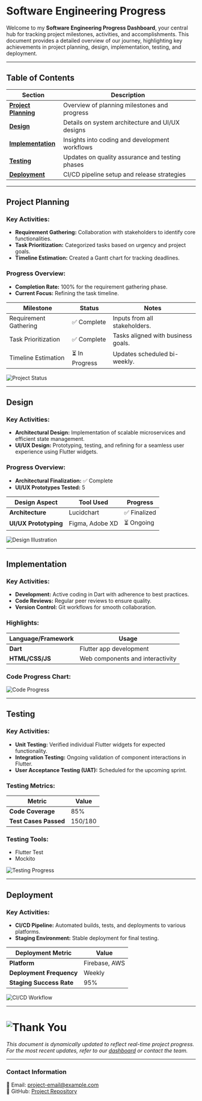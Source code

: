 # **Software Engineering Progress**

Welcome to my **Software Engineering Progress Dashboard**, your central hub for tracking project milestones, activities, and accomplishments. This document provides a detailed overview of our journey, highlighting key achievements in project planning, design, implementation, testing, and deployment.

---

## **Table of Contents**
| Section             | Description                                         |
|---------------------|-----------------------------------------------------|
| **[Project Planning](#project-planning)** | Overview of planning milestones and progress  |
| **[Design](#design)**                  | Details on system architecture and UI/UX designs |
| **[Implementation](#implementation)**  | Insights into coding and development workflows |
| **[Testing](#testing)**                | Updates on quality assurance and testing phases |
| **[Deployment](#deployment)**          | CI/CD pipeline setup and release strategies    |

---

## **Project Planning**
### **Key Activities:**
- **Requirement Gathering:** Collaboration with stakeholders to identify core functionalities.
- **Task Prioritization:** Categorized tasks based on urgency and project goals.
- **Timeline Estimation:** Created a Gantt chart for tracking deadlines.

### **Progress Overview:**
- **Completion Rate:** 100% for the requirement gathering phase.
- **Current Focus:** Refining the task timeline.

| Milestone         | Status   | Notes                              |
|-------------------|----------|------------------------------------|
| Requirement Gathering | ✅ Complete | Inputs from all stakeholders.     |
| Task Prioritization | ✅ Complete | Tasks aligned with business goals.|
| Timeline Estimation | ⏳ In Progress | Updates scheduled bi-weekly.     |

![Project Status](https://img.shields.io/badge/Progress-100%25-brightgreen)  

---

## **Design**
### **Key Activities:**
- **Architectural Design:** Implementation of scalable microservices and efficient state management.
- **UI/UX Design:** Prototyping, testing, and refining for a seamless user experience using Flutter widgets.

### **Progress Overview:**
- **Architectural Finalization:** ✅ Complete
- **UI/UX Prototypes Tested:** 5

| Design Aspect          | Tool Used | Progress |
|------------------------|-----------|----------|
| **Architecture**       | Lucidchart | ✅ Finalized |
| **UI/UX Prototyping**  | Figma, Adobe XD | ⏳ Ongoing |

![Design Illustration](images/design_mockup.jpg)

---

## **Implementation**
### **Key Activities:**
- **Development:** Active coding in Dart with adherence to best practices.
- **Code Reviews:** Regular peer reviews to ensure quality.
- **Version Control:** Git workflows for smooth collaboration.

### **Highlights:**
| Language/Framework  | Usage       |
|---------------------|-------------|
| **Dart**            | Flutter app development |
| **HTML/CSS/JS**     | Web components and interactivity |

### **Code Progress Chart:**
![Code Progress](images/code_progress_chart.jpg)

---

## **Testing**
### **Key Activities:**
- **Unit Testing:** Verified individual Flutter widgets for expected functionality.
- **Integration Testing:** Ongoing validation of component interactions in Flutter.
- **User Acceptance Testing (UAT):** Scheduled for the upcoming sprint.

### **Testing Metrics:**
| Metric               | Value  |
|----------------------|--------|
| **Code Coverage**    | 85%    |
| **Test Cases Passed**| 150/180|

### **Testing Tools:**
- Flutter Test
- Mockito

![Testing Progress](images/testing_dashboard.png)

---

## **Deployment**
### **Key Activities:**
- **CI/CD Pipeline:** Automated builds, tests, and deployments to various platforms.
- **Staging Environment:** Stable deployment for final testing.

| Deployment Metric     | Value          |
|-----------------------|----------------|
| **Platform**          | Firebase, AWS  |
| **Deployment Frequency** | Weekly       |
| **Staging Success Rate** | 95%         |

![CI/CD Workflow](images/deployment_workflow.jpg)

---

# ![Thank You](https://media.giphy.com/media/26n6xBpxNXExDfuKc/giphy.gif)

*This document is dynamically updated to reflect real-time project progress. For the most recent updates, refer to our [dashboard](#) or contact the team.*

---

### **Contact Information**
📧 Email: [project-email@example.com](mailto:project-email@example.com)  
📌 GitHub: [Project Repository](#)

